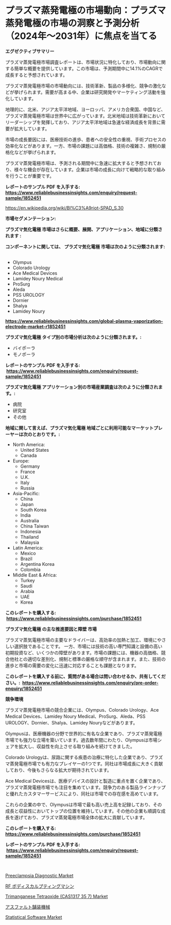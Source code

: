 <p><h1>プラズマ蒸発電極の市場動向：プラズマ蒸発電極の市場の洞察と予測分析（2024年〜2031年）に焦点を当てる</h1></p><p><strong>エグゼクティブサマリー</strong></p>
<p><p>プラズマ蒸発電極市場調査レポートは、市場状況に特化しており、市場動向に関する簡単な概要を提供しています。この市場は、予測期間中に14.1%のCAGRで成長すると予想されています。</p><p>プラズマ蒸発電極市場の市場動向には、技術革新、製品の多様化、競争の激化などが挙げられます。需要が高まる中、企業は研究開発やマーケティング活動を強化しています。</p><p>地理的に、北米、アジア太平洋地域、ヨーロッパ、アメリカ合衆国、中国など、プラズマ蒸発電極市場は世界中に広がっています。北米地域は技術革新においてリーダーシップを発揮しており、アジア太平洋地域は急速な経済成長を背景に需要が拡大しています。</p><p>市場の成長要因には、医療技術の進歩、患者への安全性の重視、手術プロセスの効率化などがあります。一方、市場の課題には高価格、技術の複雑さ、規制の厳格化などが挙げられます。</p><p>プラズマ蒸発電極市場は、予測される期間中に急速に拡大すると予想されており、様々な機会が存在しています。企業は市場の成長に向けて戦略的な取り組みを行うことが重要です。</p></p>
<p><strong>レポートのサンプル PDF を入手する: <a href="https://www.reliablebusinessinsights.com/enquiry/request-sample/1852451">https://www.reliablebusinessinsights.com/enquiry/request-sample/1852451</a></strong></p>
<p><a href="https://en.wikipedia.org/wiki/Bl%C3%A9riot-SPAD_S.30">https://en.wikipedia.org/wiki/Bl%C3%A9riot-SPAD_S.30</a></p>
<p><strong>市場セグメンテーション:</strong></p>
<p><strong> プラズマ気化電極 市場はさらに概要、展開、アプリケーション、地域に分類されます :</strong></p>
<p><strong>コンポーネントに関しては、 プラズマ気化電極 市場は次のように分類されます: &nbsp;</strong></p>
<p><ul><li>Olympus</li><li>Colorado Urology</li><li>Ace Medical Devices</li><li>Lamidey Noury Medical</li><li>ProSurg</li><li>Aleda</li><li>PSS UROLOGY</li><li>Dornier</li><li>Shalya</li><li>Lamidey Noury</li></ul></p>
<p><strong><a href="https://www.reliablebusinessinsights.com/global-plasma-vaporization-electrode-market-r1852451">https://www.reliablebusinessinsights.com/global-plasma-vaporization-electrode-market-r1852451</a></strong></p>
<p><strong> プラズマ気化電極 タイプ別の市場分析は次のように分類されます。:</strong></p>
<p><ul><li>バイポーラ</li><li>モノポーラ</li></ul></p>
<p><strong>レポートのサンプル PDF を入手する: &nbsp;<a href="https://www.reliablebusinessinsights.com/enquiry/request-sample/1852451">https://www.reliablebusinessinsights.com/enquiry/request-sample/1852451</a></strong></p>
<p><strong> プラズマ気化電極 アプリケーション別の市場産業調査は次のように分類されます。:</strong></p>
<p><ul><li>病院</li><li>研究室</li><li>その他</li></ul></p>
<p><strong>地域に関して言えば、プラズマ気化電極 地域ごとに利用可能なマーケットプレーヤーは次のとおりです。:</strong></p>
<p><ul>
    <li>
        North America:
        <ul>
            <li>United States</li>
            <li>Canada</li>
        </ul>
    </li>
    <li>
        Europe:
        <ul>
            <li>Germany</li>
            <li>France</li>
            <li>U.K.</li>
            <li>Italy</li>
            <li>Russia</li>
        </ul>
    </li>
    <li>
        Asia-Pacific:
        <ul>
            <li>China</li>
            <li>Japan</li>
            <li>South Korea</li>
            <li>India</li>
            <li>Australia</li>
            <li>China Taiwan</li>
            <li>Indonesia</li>
            <li>Thailand</li>
            <li>Malaysia</li>
        </ul>
    </li>
    <li>
        Latin America:
        <ul>
            <li>Mexico</li>
            <li>Brazil</li>
            <li>Argentina Korea</li>
            <li>Colombia</li>
        </ul>
    </li>
    <li>
        Middle East & Africa:
        <ul>
            <li>Turkey</li>
            <li>Saudi</li>
            <li>Arabia</li>
            <li>UAE</li>
            <li>Korea</li>
        </ul>
    </li>
    </ul></p>
<p><strong>このレポートを購入する: &nbsp;<a href="https://www.reliablebusinessinsights.com/purchase/1852451">https://www.reliablebusinessinsights.com/purchase/1852451</a></strong></p>
<p><strong>プラズマ気化電極 の主な推進要因と障壁 市場</strong></p>
<p><p>プラズマ蒸気電極市場の主要なドライバーは、高効率の加熱と加工、環境にやさしい選択肢であることです。 一方、市場には技術の高い専門知識と設備の高い初期投資など、いくつかの障壁があります。市場の課題には、機器の高価格、競合他社との適切な差別化、規制と標準の厳格な順守が含まれます。また、技術の進歩と市場の需要の変化に迅速に対応することも課題となります。</p></p>
<p><strong>このレポートを購入する前に、質問がある場合は問い合わせるか、共有してください。:&nbsp; <a href="https://www.reliablebusinessinsights.com/enquiry/pre-order-enquiry/1852451">https://www.reliablebusinessinsights.com/enquiry/pre-order-enquiry/1852451</a></strong></p>
<p><strong>競争環境</strong></p>
<p><p>プラズマ蒸発電極市場の競合企業には、Olympus、Colorado Urology、Ace Medical Devices、Lamidey Noury Medical、ProSurg、Aleda、PSS UROLOGY、Dornier、Shalya、Lamidey Nouryなどがあります。</p><p>Olympusは、医療機器の分野で世界的に有名な企業であり、プラズマ蒸発電極市場でも強力な立場を築いています。過去数年間にわたり、Olympusは市場シェアを拡大し、収益性を向上させる取り組みを続けてきました。</p><p>Colorado Urologyは、尿路に関する疾患の治療に特化した企業であり、プラズマ蒸発電極市場でも有力なプレイヤーの1つです。同社は市場成長に大きく貢献しており、今後もさらなる拡大が期待されています。</p><p>Ace Medical Devicesは、医療デバイスの設計と製造に重点を置く企業であり、プラズマ蒸発電極市場でも注目を集めています。競争力のある製品ラインナップと優れたカスタマーサービスにより、同社は市場での存在感を高めています。</p><p>これらの企業の中で、Olympusは市場で最も高い売上高を記録しており、その成長と収益性においてトップの位置を維持しています。その他の企業も順調な成長を遂げており、プラズマ蒸発電極市場全体の拡大に貢献しています。</p></p>
<p><strong>このレポートを購入する: &nbsp; <a href="https://www.reliablebusinessinsights.com/purchase/1852451">https://www.reliablebusinessinsights.com/purchase/1852451</a></strong></p>
<p><strong>レポートのサンプル PDF を入手する: &nbsp;<a href="https://www.reliablebusinessinsights.com/enquiry/request-sample/1852451">https://www.reliablebusinessinsights.com/enquiry/request-sample/1852451</a></strong><strong></strong></p>
<p>&nbsp;</p>
<p><p><a href="https://github.com/alexxisgm/Market-Research-Report-List-1/blob/main/preeclampsia-diagnostic-market.md">Preeclampsia Diagnostic Market</a></p><p><a href="https://github.com/roulaayoub-saad/Market-Research-Report-List-2/blob/main/5152767107537.md">RF ボディスカルプティングマシン</a></p><p><a href="https://medium.com/@luke.wilson7856/trimanganese-tetraoxide-cas1317-35-7-market-analysis-report-global-insights-by-region-type-9e17efe96d95">Trimanganese Tetraoxide (CAS1317 35 7) Market</a></p><p><a href="https://medium.com/@demarcuskuhlman/108%E3%83%9A%E3%83%BC%E3%82%B8%E3%81%A7%E3%82%AB%E3%83%90%E3%83%BC%E3%81%95%E3%82%8C%E3%81%9F-%E3%82%A2%E3%82%B9%E3%83%95%E3%82%A1%E3%83%AB%E3%83%88%E8%88%97%E8%A3%85%E6%A9%9F%E5%B8%82%E5%A0%B4%E3%81%AE%E5%8B%95%E5%90%91%E3%82%92%E6%8E%A2%E3%82%8B-%E3%82%B0%E3%83%AD%E3%83%BC%E3%83%90%E3%83%AB%E3%83%88%E3%83%AC%E3%83%B3%E3%83%89%E3%81%A8%E5%B0%86%E6%9D%A5%E3%81%AE%E6%88%90%E9%95%B7%E5%B1%95%E6%9C%9B-2024%E5%B9%B4-2031%E5%B9%B4-b4244e504238">アスファルト舗装機械</a></p><p><a href="https://issuu.com/reportprime-2/docs/statistical-software-market-size-2030.pptx">Statistical Software Market</a></p></p>